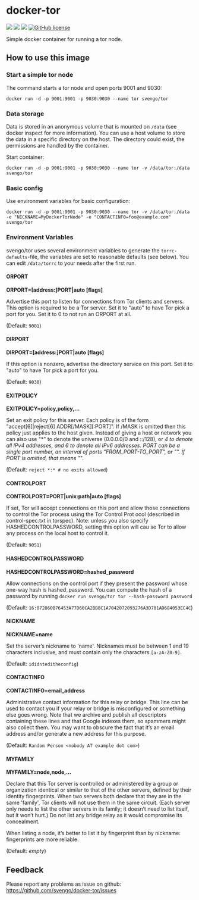 # docker-tor

[![](https://images.microbadger.com/badges/version/svengo/tor.svg)](https://microbadger.com/images/svengo/tor "Get your own version badge on microbadger.com") 
[![](https://images.microbadger.com/badges/image/svengo/tor.svg)](https://microbadger.com/images/svengo/tor "Get your own image badge on microbadger.com") 
[![](https://images.microbadger.com/badges/commit/svengo/tor.svg)](https://microbadger.com/images/svengo/tor "Get your own commit badge on microbadger.com")
[![GitHub license](https://img.shields.io/github/license/svengo/docker-tor.svg)](https://github.com/svengo/docker-tor/blob/master/LICENSE)

Simple docker container for running a tor node.


## How to use this image

### Start a simple tor node

The command starts a tor node and open ports 9001 and 9030:

``docker run -d -p 9001:9001 -p 9030:9030 --name tor svengo/tor``

### Data storage

Data is stored in an anonymous volume that is mounted on ``/data`` (see docker inspect for more information). You can use a host volume to store the data in a specific directory on the host. The directory could exist, the permissions are handled by the container.

Start container:

``docker run -d -p 9001:9001 -p 9030:9030 --name tor -v /data/tor:/data svengo/tor``

### Basic config

Use environment variables for basic configuration:

``docker run -d -p 9001:9001 -p 9030:9030 --name tor -v /data/tor:/data -e "NICKNAME=MyDockerTorNode" -e "CONTACTINFO=foo@example.com" svengo/tor``


### Environment Variables

svengo/tor uses several environment variables to generate the ``torrc-defaults``-file, the variables are set to reasonable defaults (see below). You can edit ``/data/torrc`` to your needs after the first run.

#### ORPORT

**ORPORT=[address:]PORT|auto [flags]**

Advertise this port to listen for connections from Tor clients and servers. This option is required to be a Tor server. Set it to "auto" to have Tor pick a port for you. Set it to 0 to not run an ORPORT at all. 

(Default: ``9001``)

#### DIRPORT

**DIRPORT=[address:]PORT|auto [flags]**

If this option is nonzero, advertise the directory service on this port. Set it to "auto" to have Tor pick a port for you. 

(Default: ``9030``)

#### EXITPOLICY

**EXITPOLICY=policy,policy,…**

Set an exit policy for this server. Each policy is of the form "accept[6]|reject[6] ADDR[/MASK][:PORT]". If /MASK is omitted then this policy just applies to the host given. Instead of giving a host or network you can also use "*" to denote the universe (0.0.0.0/0 and ::/128), or *4 to denote all IPv4 addresses, and *6 to denote all IPv6 addresses. PORT can be a single port number, an interval of ports "FROM_PORT-TO_PORT", or "*". If PORT is omitted, that means "*".

(Default: ``reject *:* # no exits allowed``)

#### CONTROLPORT

**CONTROLPORT=PORT|unix:path|auto [flags]**

If set, Tor will accept connections on this port and allow those connections to control the Tor process using the Tor Control Prot
ocol (described in control-spec.txt in torspec). Note: unless you also specify HASHEDCONTROLPASSWORD, setting this option will cau
se Tor to allow any process on the local host to control it.

(Default: ``9051``)

#### HASHEDCONTROLPASSWORD

**HASHEDCONTROLPASSWORD=hashed_password**

Allow connections on the control port if they present the password whose one-way hash is hashed_password. You can compute the hash of a password by running ``docker run svengo/tor tor --hash-password password``

(Default: ``16:872860B76453A77D60CA2BB8C1A7042072093276A3D701AD684053EC4C``)

#### NICKNAME

**NICKNAME=name**

Set the server’s nickname to 'name'. Nicknames must be between 1 and 19 characters inclusive, and must contain only the characters ``[a-zA-Z0-9]``.

(Default: ``ididnteditheconfig``)

#### CONTACTINFO

**CONTACTINFO=email_address**

Administrative contact information for this relay or bridge. This line can be used to contact you if your relay or bridge is misconfigured or something else goes wrong. Note that we archive and publish all descriptors containing these lines and that Google indexes them, so spammers might also collect them. You may want to obscure the fact that it’s an email address and/or generate a new address for this purpose.

(Default: ``Random Person <nobody AT example dot com>``)

#### MYFAMILY

**MYFAMILY=node,node,...**

Declare that this Tor server is controlled or administered by a group or organization identical or similar to that of the other servers, defined by their identity fingerprints. When two servers both declare that they are in the same 'family', Tor clients will not use them in the same circuit. (Each server only needs to list the other servers in its family; it doesn’t need to list itself, but it won’t hurt.) Do not list any bridge relay as it would compromise its concealment.

When listing a node, it’s better to list it by fingerprint than by nickname: fingerprints are more reliable.

(Default: *empty*)

## Feedback
Please report any problems as issue on github: https://github.com/svengo/docker-tor/issues

